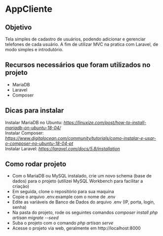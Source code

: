 # AppCliente 

## Objetivo 
Tela simples de cadastro de usuários, podendo adicionar e gerenciar telefones de cada usuário. 
A fim de utilizar MVC na pratica com Laravel, de modo simples e introdutório. 

## Recursos necessários que foram utilizados no projeto 
* MariaDB 
* Laravel 
* Composer 

## Dicas para instalar 
Instalar MariaDB no Ubuntu: *https://linuxize.com/post/how-to-install-mariadb-on-ubuntu-18-04/*  
Instalar Composer: *https://www.digitalocean.com/community/tutorials/como-instalar-e-usar-o-composer-no-ubuntu-18-04-pt*  
Instalar Laravel: *https://laravel.com/docs/5.8/installation*  

## Como rodar projeto 
* Com o MariaDB ou MySQL instalado, crie um novo schema (base de dados) para o projeto (utilizei MySQL Workbench para facilitar a criação) 
* Em seguida, clone o repositório para sua maquina 
* Copie o arquivo .env.example com o nome de .env 
* Edite as variáveis de Banco de Dados do arquivo .env (IP, porta, login, senha) 
* Na pasta do projeto, rode os seguintes comandos 
*composer install* 
*php artisan migrate --seed* 
* Suba o projeto com o comando 
*php artisan serve* 
* Acesse o projeto via web, geralmente em http://localhost:8000
